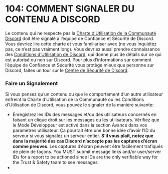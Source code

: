 # 104: COMMENT SIGNALER DU CONTENU A DISCORD
Le contenu qui ne respecte pas la [Charte d’Utilisation de la Communauté Discord](https://discord.com/guidelines) doit être signalé à l’équipe de Confiance et Sécurité de Discord. Vous devriez lire cette charte et vous familiariser avec (ne vous inquiétez pas, ce n’est pas vraiment long). Vous devriez aussi prendre connaissance des [Conditions d’Utilisation de Discord](https://discord.com/terms), qui donne plus de détails sur ce qui est autorisé ou non sur Discord. Pour plus d’informations sur comment l’équipe de Confiance et Sécurité vous protège mieux que personne sur Discord, faites un tour sur le [Centre de Sécurité de Discord](https://discord.com/safety).

### Faire un Signalement
Si vous pensez qu’un contenu ou que le comportement d’un autre utilisateur enfreint la Charte d’Utilisation de la Communauté ou les Conditions d’Utilisation de Discord, vous pouvez le signaler de la manière suivante:
- Enregistrez les IDs des messages et/ou des utilisateurs concernés en faisant un clique droit sur les messages ou les utilisateurs. Vérifiez que le Mode Développeur est activé dans la section Avancé dans vos paramètres utilisateur. Ça pourrait être une bonne idée d’avoir l’ID du serveur si vous signalez un serveur entier. **S’il vous plaît, notez que dans la majorité des cas Discord n’accepte pas les captures d’écran comme preuves**. Les captures d’écran peuvent être facilement trafiqués de plein de façons.  You MUST submit message links and/or user/server IDs for a report to be actioned since IDs are the only verifiable way for the Trust & Safety team to see messages.
- 
